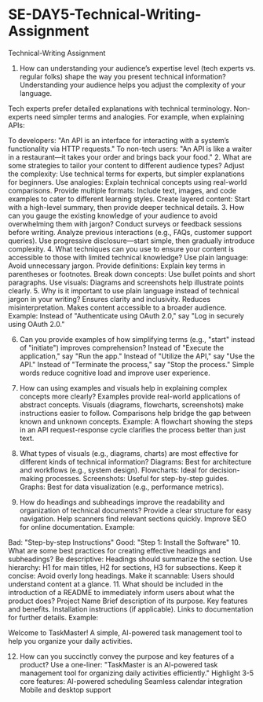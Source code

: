 # SE-DAY5-Technical-Writing-Assignment
Technical-Writing Assignment


1. How can understanding your audience’s expertise level (tech experts vs. regular folks) shape the way you present technical information?
Understanding your audience helps you adjust the complexity of your language.

Tech experts prefer detailed explanations with technical terminology.
Non-experts need simpler terms and analogies.
For example, when explaining APIs:

To developers: "An API is an interface for interacting with a system’s functionality via HTTP requests."
To non-tech users: "An API is like a waiter in a restaurant—it takes your order and brings back your food."
2. What are some strategies to tailor your content to different audience types?
Adjust the complexity: Use technical terms for experts, but simpler explanations for beginners.
Use analogies: Explain technical concepts using real-world comparisons.
Provide multiple formats: Include text, images, and code examples to cater to different learning styles.
Create layered content: Start with a high-level summary, then provide deeper technical details.
3. How can you gauge the existing knowledge of your audience to avoid overwhelming them with jargon?
Conduct surveys or feedback sessions before writing.
Analyze previous interactions (e.g., FAQs, customer support queries).
Use progressive disclosure—start simple, then gradually introduce complexity.
4. What techniques can you use to ensure your content is accessible to those with limited technical knowledge?
Use plain language: Avoid unnecessary jargon.
Provide definitions: Explain key terms in parentheses or footnotes.
Break down concepts: Use bullet points and short paragraphs.
Use visuals: Diagrams and screenshots help illustrate points clearly.
5. Why is it important to use plain language instead of technical jargon in your writing?
Ensures clarity and inclusivity.
Reduces misinterpretation.
Makes content accessible to a broader audience.
Example: Instead of "Authenticate using OAuth 2.0," say "Log in securely using OAuth 2.0."

6. Can you provide examples of how simplifying terms (e.g., "start" instead of "initiate") improves comprehension?
Instead of "Execute the application," say "Run the app."
Instead of "Utilize the API," say "Use the API."
Instead of "Terminate the process," say "Stop the process."
Simple words reduce cognitive load and improve user experience.

7. How can using examples and visuals help in explaining complex concepts more clearly?
Examples provide real-world applications of abstract concepts.
Visuals (diagrams, flowcharts, screenshots) make instructions easier to follow.
Comparisons help bridge the gap between known and unknown concepts.
Example: A flowchart showing the steps in an API request-response cycle clarifies the process better than just text.

8. What types of visuals (e.g., diagrams, charts) are most effective for different kinds of technical information?
Diagrams: Best for architecture and workflows (e.g., system design).
Flowcharts: Ideal for decision-making processes.
Screenshots: Useful for step-by-step guides.
Graphs: Best for data visualization (e.g., performance metrics).
9. How do headings and subheadings improve the readability and organization of technical documents?
Provide a clear structure for easy navigation.
Help scanners find relevant sections quickly.
Improve SEO for online documentation.
Example:

Bad: "Step-by-step Instructions"
Good: "Step 1: Install the Software"
10. What are some best practices for creating effective headings and subheadings?
Be descriptive: Headings should summarize the section.
Use hierarchy: H1 for main titles, H2 for sections, H3 for subsections.
Keep it concise: Avoid overly long headings.
Make it scannable: Users should understand content at a glance.
11. What should be included in the introduction of a README to immediately inform users about what the product does?
Project Name
Brief description of its purpose.
Key features and benefits.
Installation instructions (if applicable).
Links to documentation for further details.
Example:

Welcome to TaskMaster!
A simple, AI-powered task management tool to help you organize your daily activities.

12. How can you succinctly convey the purpose and key features of a product?
Use a one-liner: "TaskMaster is an AI-powered task management tool for organizing daily activities efficiently."
Highlight 3-5 core features:
AI-powered scheduling
Seamless calendar integration
Mobile and desktop support
